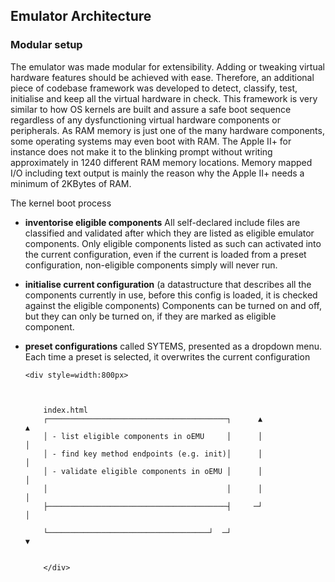 ## Emulator Architecture
 
### Modular setup

The emulator was made modular for extensibility.  Adding or tweaking virtual hardware features should be achieved with ease.
Therefore, an additional piece of codebase framework was developed to detect, classify, test, initialise and keep all the virtual hardware in check.  This framework is very similar to how OS kernels are built and assure a safe boot sequence regardless of any dysfunctioning virtual hardware components or peripherals.  As RAM memory is just one of the many hardware components, some operating systems may even boot with RAM.  The Apple II+ for instance does not make it to the blinking prompt without writing approximately in 1240 different RAM memory locations.  Memory mapped I/O including text output is mainly the reason why the Apple II+ needs a minimum of 2KBytes of RAM.

The kernel boot process 
- **inventorise eligible components**  All self-declared include files are classified and validated after which they are listed as eligible emulator components.  Only eligible components listed as such can activated into the current configuration, even if the current is loaded from a preset configuration, non-eligible components simply will never run.
- **initialise current configuration** (a datastructure that describes all the components currently in use, before this config is loaded, it is checked against the eligible components)  Components can be turned on and off, but they can only be turned on, if they are marked as eligible component.
- **preset configurations** called SYTEMS, presented as a dropdown menu. Each time a preset is selected, it overwrites the current configuration

      <div style=width:800px>
          
          
          
          index.html
          ┌────────────────────────────────────────┐      ▲                  ▲
          │ - list eligible components in oEMU     │      │                  │
          │ - find key method endpoints (e.g. init)│      │                  │
          │ - validate eligible components in oEMU │      │                  │
          │                                        │      │                  │
          ├────────────────────────────────────────┤     ─┘                  │
        
          └────────────────────────────────────┘  ─┘                         ▼
  

          </div>
